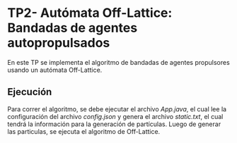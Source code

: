 # TP2- Autómata Off-Lattice: Bandadas de agentes autopropulsados
En este TP se implementa el algoritmo de bandadas de agentes propulsores usando un autómata Off-Lattice.

## Ejecución
Para correr el algoritmo, se debe ejecutar el archivo *App.java*, 
el cual lee la configuración del archivo *config.json* y genera el archivo *static.txt*,
el cual tendrá la información para la generación de partículas. Luego de generar las particulas,
se ejecuta el algoritmo de Off-Lattice.

